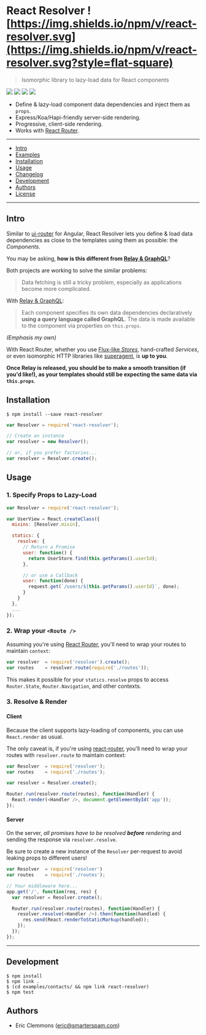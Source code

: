 # React Resolver ![https://img.shields.io/npm/v/react-resolver.svg](https://img.shields.io/npm/v/react-resolver.svg?style=flat-square)

> Isomorphic library to lazy-load data for React components

[![](https://img.shields.io/github/issues-raw/ericclemmons/react-resolver.svg?style=flat-square)](https://github.com/ericclemmons/react-resolver/issues)
[![](https://img.shields.io/travis/ericclemmons/react-resolver/master.svg?style=flat-square)](https://travis-ci.org/ericclemmons/react-resolver)
[![](https://img.shields.io/david/ericclemmons/react-resolver.svg?style=flat-square)](https://david-dm.org/ericclemmons/react-resolver#info=dependencies)
[![](https://img.shields.io/david/dev/ericclemmons/react-resolver.svg?style=flat-square)](https://david-dm.org/ericclemmons/react-resolver#info=devDependencies)

- Define & lazy-load component data dependencies and inject them as `props`.
- Express/Koa/Hapi-friendly server-side rendering.
- Progressive, client-side rendering.
- Works with [React Router][3].


- - -

- [Intro](#intro)
- [Examples][2]
- [Installation](#installation)
- [Usage](#usage)
- [Changelog][6]
- [Development](#development)
- [Authors](#authors)
- [License][1]

- - -


## Intro

Similar to [ui-router][4] for Angular, React Resolver lets you define & load
data dependencies as close to the templates using them as possible: the _Components_.

You may be asking, **how is this different from [Relay & GraphQL][7]**?

Both projects are working to solve the similar problems:

> Data fetching is still a tricky problem, especially as applications become more complicated.

With [Relay & GraphQL][7]:

> Each component specifies its own data dependencies declaratively **using a query language called GraphQL**. The data is made available to the component via properties on `this.props`.

_(Emphasis my own)_

With React Router, whether you use [Flux-like
_Stores_][9], hand-crafted _Services_, or even isomorphic HTTP libraries like
[superagent][8], is **up to you**.

**Once Relay is released, you should be to make a smooth transition (if you'd like!),
as your templates should still be expecting the same data via `this.props`**.


## Installation

```shell
$ npm install --save react-resolver
```

```javascript
var Resolver = require('react-resolver');

// Create an instance
var resolver = new Resolver();

// or, if you prefer factories...
var resolver = Resolver.create();
```


## Usage

### 1. Specify Props to Lazy-Load

```javascript
var Resolver = require('react-resolver');

var UserView = React.createClass({
  mixins: [Resolver.mixin],

  statics: {
    resolve: {
      // Return a Promise
      user: function() {
        return UserStore.find(this.getParams().userId);
      },

      // or use a Callback
      user: function(done) {
        request.get(`/users/${this.getParams().userId}`, done);
      }
    }
  },
  ...
});
```


### 2.  Wrap your `<Route />`

Assuming you're using [React Router][3], you'll need to wrap your routes
to maintain `context`:

```javascript
var resolver  = require('resolver').create();
var routes    = resolver.route(require('./routes'));
```

This makes it possible for your `statics.resolve` props to access
`Router.State`, `Router.Navigation`, and other contexts.


### 3. Resolve & Render

#### Client

Because the client supports lazy-loading of components, you can use
`React.render` as usual.

The only caveat is, if you're using [react-router][3], you'll need to
wrap your routes with `resolver.route` to maintain context:

```javascript
var Resolver  = require('resolver');
var routes    = require('./routes');

var resolver = Resolver.create();

Router.run(resolver.route(routes), function(Handler) {
  React.render(<Handler />, document.getElementById('app'));
});
```

#### Server

On the server, _all promises have to be resolved **before** rendering_
and sending the response via `resolver.resolve`.

Be sure to create a new instance of the `Resolver` per-request to avoid
leaking props to different users!

```javascript
var Resolver  = require('resolver')
var routes    = require('./routes');

// Your middleware here...
app.get('/', function(req, res) {
  var resolver = Resolver.create();

  Router.run(resolver.route(routes), function(Handler) {
    resolver.resolve(<Handler />).then(function(handled) {
      res.send(React.renderToStaticMarkup(handled));
    });
  });
});
```

- - -


## Development

```shell
$ npm install
$ npm link .
$ (cd examples/contacts/ && npm link react-resolver)
$ npm test
```

## Authors

- Eric Clemmons (<eric@smarterspam.com>)


[1]: https://github.com/ericclemmons/react-resolver/blob/master/LICENSE
[2]: https://github.com/ericclemmons/react-resolver/tree/master/examples
[3]: https://github.com/rackt/react-router
[4]: https://github.com/angular-ui/ui-router/wiki#resolve
[5]: https://gist.github.com/wincent/598fa75e22bdfa44cf47
[6]: https://github.com/ericclemmons/react-resolver/blob/master/CHANGELOG.md
[7]: http://facebook.github.io/react/blog/2015/02/20/introducing-relay-and-graphql.html
[8]: https://github.com/visionmedia/superagent
[9]: https://github.com/goatslacker/alt

